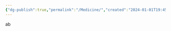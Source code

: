 ```yaml
---
{"dg-publish":true,"permalink":"/Medicine/","created":"2024-01-01T19:45:52.852+08:00","updated":"2024-01-06T14:03:43.382+08:00"}
---
```


ab